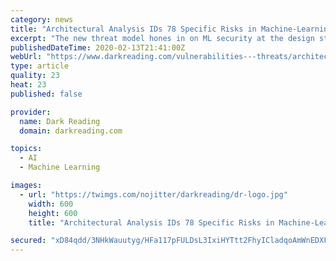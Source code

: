 ```yaml
---
category: news
title: "Architectural Analysis IDs 78 Specific Risks in Machine-Learning Systems"
excerpt: "The new threat model hones in on ML security at the design state. Researchers at the Berryville Institute of Machine Learning (BIML) have developed a formal risk framework to guide development of secure machine-language (ML) systems. BIML's architectural risk analysis of ML systems is different from previous work in this area in that it focuses ..."
publishedDateTime: 2020-02-13T21:41:00Z
webUrl: "https://www.darkreading.com/vulnerabilities---threats/architectural-analysis-ids-78-specific-risks-in-machine-learning-systems/d/d-id/1337051"
type: article
quality: 23
heat: 23
published: false

provider:
  name: Dark Reading
  domain: darkreading.com

topics:
  - AI
  - Machine Learning

images:
  - url: "https://twimgs.com/nojitter/darkreading/dr-logo.jpg"
    width: 600
    height: 600
    title: "Architectural Analysis IDs 78 Specific Risks in Machine-Learning Systems"

secured: "xD84qdd/3NHkWauutyg/HFa117pFULDsL3IxiHYTtt2FhyICladqoAmWnEDXFHQY3thmExQ4J0I9AWpHhQRo/PeEujNl7Hl0mxjIZvWUrI52Ep9NQ8wYSiVrb7OLbmNUmclERwVqucAJ7G/SmCP/Hut8Z8ZyU6U3bzqimQ3RWGwzeBEqAfnfMWYc5+WwhptZ3pjf91VR2jIcvmOMfeZu5w9BGBlE+zxtfDt4gSK7xfyooYTWAvAF+8b6WPgNeZyJuzvvKQ42z8i2YEnl6OUae2/n5hlX2JZNr6jJo2yhA5TzsZACVssIwDU+cfDgsGDm;zWkSivVkBbf9JrCEVaGyWQ=="
---
```


